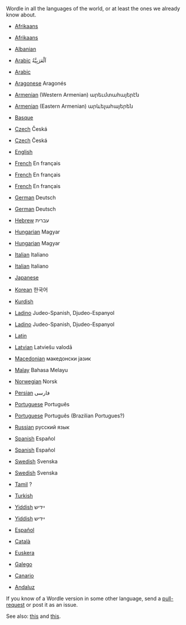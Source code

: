 
Wordle in all the languages of the world, or at least the ones we already know about.

* [Afrikaans](https://watse.klyntji.com/)
* [Afrikaans](https://wortel.wrintiewaar.co.za/)
* [Albanian](https://luaj.live/)
* [Arabic](https://arwordle.netlify.app/) اَلْعَرَبِيَّةُ
* [Arabic](https://www.kalimah.xyz/)
* [Aragonese](https://paroletas-wordle.religada.com/) Aragonés
* [Armenian](http://www.parig.xyz/) (Western Armenian)           արեւմտահայերէն
* [Armenian](https://gagikm.github.io/bardl/) (Eastern Armenian) արևելահայերեն
* [Basque](https://wordle.talaios.coop/)
* [Czech](https://slovo.ppolivka.com/)  Česká
* [Czech](https://hadejslova.cz/) Česká
* [English](https://wordlegame.org/)
* [French](https://www.solitaire-play.com/lemot/) En français
* [French](https://wordlegame.org/wordle-in-french) En français
* [French](https://wordle.louan.me/) En français
* [German](https://wordle.uber.space/) Deutsch
* [German](https://wordlegame.org/wordle-in-german) Deutsch
* [Hebrew](https://meduyeket.net/) עברית
* [Hungarian](https://szozat.miklosdanka.com/) Magyar
* [Hungarian](https://jealousmarkup.xyz/szofejto/) Magyar
* [Italian](https://sebastianomorando.github.io/wordle-it/) Italiano
* [Italian](https://wordlegame.org/wordle-in-italian) Italiano
* [Japanese](https://aseruneko.github.io/WORDLEja/)
* [Korean](https://danwordle.vercel.app/) 한국어
* [Kurdish](https://f.github.io/wordle-kurdi/)
* [Ladino](https://ladino.szabgab.com/wordle/) Judeo-Spanish, Djudeo-Espanyol
* [Ladino](https://f.github.io/wordle-ladino/) Judeo-Spanish, Djudeo-Espanyol
* [Latin](https://hands-up-education.org/arepo/arepo.html)
* [Latvian](https://wordle.lielakeda.lv/) Latviešu valodā
* [Macedonian](https://zborle.mk/) македонски јазик
* [Malay](https://malay-wordle.netlify.app/) Bahasa Melayu
* [Norwegian](https://www.wordle.lol/) Norsk
* [Persian](https://www.vaajoor.ir/) فارسی
* [Portuguese](https://wordlegame.org/wordle-in-portuguese) Português
* [Portuguese](https://term.ooo/) Português  (Brazilian Portugues?)
* [Russian](https://wordle.belousov.one/) русский язык
* [Spanish](https://wordle.danielfrg.com/) Español
* [Spanish](https://wordlegame.org/wordle-in-spanish) Español
* [Swedish](https://ordsnille.brusman.se/) Svenska
* [Swedish](https://ordlig.se/) Svenska
* [Tamil](https://tamilwordle-maleycpqdq-el.a.run.app/) ?
* [Turkish](https://f.github.io/wordle-tr/)
* [Yiddish](https://www.jiconway.com/vertl/)  יידיש
* [Yiddish](https://greenwichmeanti.me/wordle/)  יידיש

* [Español](https://wordlees.com/)
* [Català](https://wordlecatala.com/)
* [Euskera](https://wordleeuskera.com/)
* [Galego](https://wordlegalego.com/)
* [Canario](https://wordlecanario.org/)
* [Andaluz](https://wordleandaluz.com/)

If you know of a Wordle version in some other language, send a <a href="https://github.com/szabgab/wordle">pull-request</a> or post it as an issue.

See also: <a href="https://game.acme.to/wordle/">this</a> and <a href="https://rwmpelstilzchen.gitlab.io/wordles/">this</a>.


